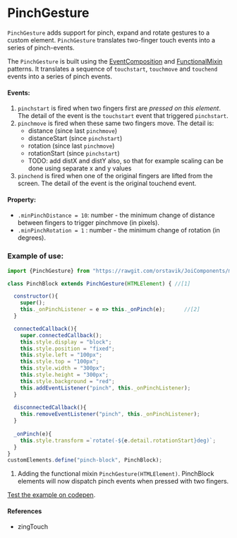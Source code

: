 # PinchGesture
`PinchGesture` adds support for pinch, expand and rotate gestures to a custom element.
`PinchGesture` translates two-finger touch events into a series of pinch-events.

The `PinchGesture` is built using the [EventComposition](../chapter2/Pattern4_EventComposition.md) and 
[FunctionalMixin](../chapter2/Pattern2_FunctionalMixin.md) patterns. 
It translates a sequence of `touchstart`, `touchmove` and `touchend` events into a series of 
pinch events.

#### Events:
1. `pinchstart` is fired when two fingers first are *pressed on this element*.
The detail of the event is the `touchstart` event that triggered `pinchstart`.
2. `pinchmove` is fired when these same two fingers move.
The detail is:
   * distance        (since last `pinchmove`)
   * distanceStart   (since `pinchstart`)
   * rotation        (since last `pinchmove`)
   * rotationStart   (since `pinchstart`)
   * TODO: add distX and distY also, 
     so that for example scaling can be done 
     using separate x and y values 
3. `pinchend` is fired when one of the original fingers are lifted from the screen.
The detail of the event is the original touchend event.

#### Property:
* `.minPinchDistance = 10`: number - the minimum change of distance between fingers to trigger pinchmove (in pixels).
* `.minPinchRotation = 1` : number - the minimum change of rotation (in degrees).    

### Example of use:

```javascript
import {PinchGesture} from "https://rawgit.com/orstavik/JoiComponents/master/src/gestures/Pinch.js";

class PinchBlock extends PinchGesture(HTMLElement) { //[1]

  constructor(){
    super();
    this._onPinchListener = e => this._onPinch(e);      //[2]
  }

  connectedCallback(){
    super.connectedCallback();
    this.style.display = "block"; 
    this.style.position = "fixed"; 
    this.style.left = "100px";
    this.style.top = "100px";
    this.style.width = "300px";
    this.style.height = "300px";
    this.style.background = "red";
    this.addEventListener("pinch", this._onPinchListener);
  }
  
  disconnectedCallback(){
    this.removeEventListener("pinch", this._onPinchListener);    
  }
  
  _onPinch(e){
    this.style.transform =`rotate(-${e.detail.rotationStart}deg)`;
  }
}
customElements.define("pinch-block", PinchBlock);
```                                                                   
1. Adding the functional mixin `PinchGesture(HTMLElement)`. 
PinchBlock elements will now dispatch pinch events when pressed with two fingers.

[Test the example on codepen](https://codepen.io/orstavik/pen/rvBopM).

#### References
* zingTouch
